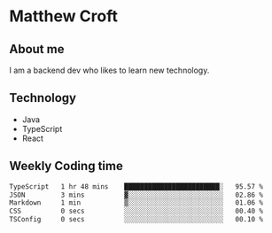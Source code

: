# Matthew Croft

## About me
I am a backend dev who likes to learn new technology. 

## Technology
- Java
- TypeScript
- React

## Weekly Coding time
<!--START_SECTION:waka-->

```txt
TypeScript   1 hr 48 mins    ████████████████████████░   95.57 %
JSON         3 mins          ▓░░░░░░░░░░░░░░░░░░░░░░░░   02.86 %
Markdown     1 min           ▒░░░░░░░░░░░░░░░░░░░░░░░░   01.06 %
CSS          0 secs          ░░░░░░░░░░░░░░░░░░░░░░░░░   00.40 %
TSConfig     0 secs          ░░░░░░░░░░░░░░░░░░░░░░░░░   00.10 %
```

<!--END_SECTION:waka-->
